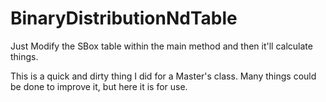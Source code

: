 # BinaryDistributionNdTable
Just Modify the SBox table within the main method and then it'll calculate things.

This is a quick and dirty thing I did for a Master's class.   Many things could be done to improve it, but here it is for use.
